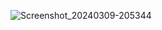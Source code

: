 ![Screenshot_20240309-205344](https://github.com/hena-ndombele/FlutterUI_SalonApp/assets/96916810/92c346e2-4b38-4fbb-8ea4-f9598db77e38)
